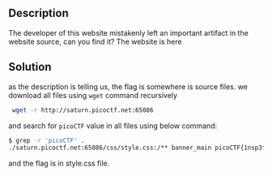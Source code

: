 ## Description
The developer of this website mistakenly left an important artifact in the website source, can you find it? The website is here

## Solution
as the description is telling us, the flag is somewhere is source files.
we download all files using `wget` command recursively


```bash
 wget -r http://saturn.picoctf.net:65086
```

and search for `picoCTF` value in all files using below command:
```bash
$ grep -r 'picoCTF' .
./saturn.picoctf.net:65086/css/style.css:/** banner_main picoCTF{1nsp3ti0n_0f_w3bpag3s_587d12b8} **/ wget -r http://saturn.picoctf.net:65086
```
and the flag is in style.css file.